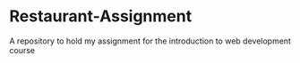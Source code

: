 # Restaurant-Assignment
A repository to hold my assignment for the introduction to web development course
